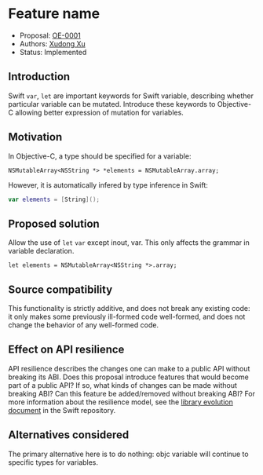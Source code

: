 # Feature name

* Proposal: [OE-0001](0001-swift-var-and-let.md)
* Authors: [Xudong Xu](https://github.com/0xxd0)
* Status: Implemented

## Introduction

Swift `var`, `let` are important keywords for Swift variable, describing whether particular variable can be mutated. Introduce these keywords to Objective-C allowing better expression of mutation for variables. 

## Motivation

In Objective-C, a type should be specified for a variable:

```objc
NSMutableArray<NSString *> *elements = NSMutableArray.array;
```

However, it is automatically infered by type inference in Swift:

```swift
var elements = [String]();
```

## Proposed solution

Allow the use of `let` `var` except inout, var. This only affects the grammar in variable declaration.

```objc
let elements = NSMutableArray<NSString *>.array;
```

## Source compatibility

This functionality is strictly additive, and does not break any existing code: it only makes some previously ill-formed code well-formed, and does not change the behavior of any well-formed code.

## Effect on API resilience

API resilience describes the changes one can make to a public API
without breaking its ABI. Does this proposal introduce features that
would become part of a public API? If so, what kinds of changes can be
made without breaking ABI? Can this feature be added/removed without
breaking ABI? For more information about the resilience model, see the
[library evolution
document](https://github.com/apple/swift/blob/master/docs/LibraryEvolution.rst)
in the Swift repository.

## Alternatives considered

The primary alternative here is to do nothing: objc variable will continue to specific types for variables.
